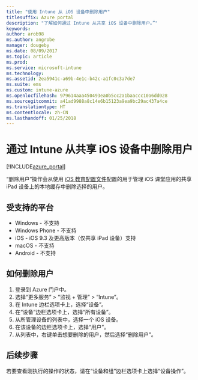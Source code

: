 ```yaml
---
title: "使用 Intune 从 iOS 设备中删除用户"
titlesuffix: Azure portal
description: "了解如何通过 Intune 从共享 iOS 设备中删除用户。”"
keywords: 
author: arob98
ms.author: angrobe
manager: dougeby
ms.date: 08/09/2017
ms.topic: article
ms.prod: 
ms.service: microsoft-intune
ms.technology: 
ms.assetid: 2ea5941c-a69b-4e1c-b42c-a1fc0c3a7de7
ms.suite: ems
ms.custom: intune-azure
ms.openlocfilehash: 979614aaa450493ea0b5cc2a1baaccc10a6dd028
ms.sourcegitcommit: a41ad9988a8c14e6b15123a9ea9bc29ac437a4ce
ms.translationtype: HT
ms.contentlocale: zh-CN
ms.lasthandoff: 01/25/2018
---
```

# <a name="remove-a-user-from-a-shared-ios-device-with-intune"></a>通过 Intune 从共享 iOS 设备中删除用户


[!INCLUDE[azure_portal](./includes/azure_portal.md)]

“删除用户”操作会从使用 [iOS 教育配置文件](education-settings-configure-ios.md)配置的用于管理 iOS 课堂应用的共享 iPad 设备上的本地缓存中删除选择的用户。 

## <a name="supported-platforms"></a>受支持的平台

- Windows - 不支持
- Windows Phone - 不支持
- iOS - iOS 9.3 及更高版本（仅共享 iPad 设备）支持
- macOS - 不支持
- Android - 不支持

## <a name="how-to-remove-a-user"></a>如何删除用户

1. 登录到 Azure 门户中。
2. 选择“更多服务” > “监视 + 管理” > “Intune”。
3. 在 Intune 边栏选项卡上，选择“设备”。
4. 在“设备”边栏选项卡上，选择“所有设备”。
5. 从所管理设备的列表中，选择一个 iOS 设备。
6. 在该设备的边栏选项卡上，选择“用户”。
7. 从列表中，右键单击想要删除的用户，然后选择“删除用户”。

## <a name="next-steps"></a>后续步骤

若要查看刚执行的操作的状态，请在“设备和组”边栏选项卡上选择“设备操作”。
